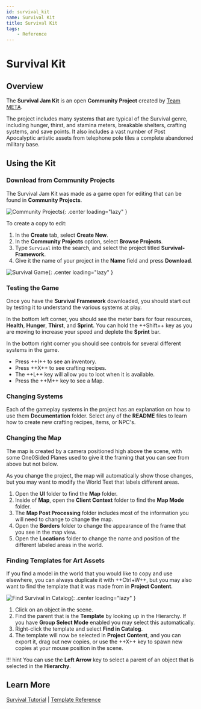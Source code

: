 ```yaml
---
id: survival_kit
name: Survival Kit
title: Survival Kit
tags:
    - Reference
---
```


# Survival Kit

## Overview

The **Survival Jam Kit** is an open **Community Project** created by [Team META](https://core-team-meta.github.io/).

The project includes many systems that are typical of the Survival genre, including hunger, thirst, and stamina meters, breakable shelters, crafting systems, and save points. It also includes a vast number of Post Apocalyptic artistic assets from telephone pole tiles a complete abandoned military base.

## Using the Kit

### Download from Community Projects

The Survival Jam Kit was made as a game open for editing that can be found in **Community Projects**.

![Community Projects](../img/Survival/Survival_CommunityProjects.png){: .center loading="lazy" }

To create a copy to edit:

1. In the **Create** tab, select **Create New**.
2. In the **Community Projects** option, select **Browse Projects**.
3. Type `Survival` into the search, and select the project titled **Survival-Framework**.
4. Give it the name of your project in the **Name** field and press **Download**.

![Survival Game](../img/Survival/Survival_Game.png){: .center loading="lazy" }

### Testing the Game

Once you have the **Survival Framework** downloaded, you should start out by testing it to understand the various systems at play.

In the bottom left corner, you should see the meter bars for four resources, **Health**, **Hunger**, **Thirst**, and **Sprint**. You can hold the ++Shift++ key as you are moving to increase your speed and deplete the **Sprint** bar.

In the bottom right corner you should see controls for several different systems in the game.

- Press ++I++ to see an inventory.
- Press ++X++ to see crafting recipes.
- The ++L++ key will allow you to loot when it is available.
- Press the ++M++ key to see a Map.

### Changing Systems

Each of the gameplay systems in the project has an explanation on how to use them **Documentation** folder. Select any of the **README** files to learn how to create new crafting recipes, items, or NPC's.

### Changing the Map

The map is created by a camera positioned high above the scene, with some One0Sided Planes used to give it the framing that you can see from above but not below.

As you change the project, the map will automatically show those changes, but you may want to modify the World Text that labels different areas.

1. Open the **UI** folder to find the **Map** folder.
2. Inside of **Map**, open the **Client Context** folder to find the **Map Mode** folder.
3. The **Map Post Processing** folder includes most of the information you will need to change to change the map.
4. Open the **Borders** folder to change the appearance of the frame that you see in the map view.
5. Open the **Locations** folder to change the name and position of the different labeled areas in the world.

### Finding Templates for Art Assets

If you find a model in the world that you would like to copy and use elsewhere, you can always duplicate it with ++Ctrl+W++, but you may also want to find the template that it was made from in **Project Content**.

![Find Survival in Catalog](../img/Survival/Survival_FindInCatalog.png){: .center loading="lazy" }

1. Click on an object in the scene.
2. Find the parent that is the **Template** by looking up in the Hierarchy. If you have **Group Select Mode** enabled you may select this automatically.
3. Right-click the template and select **Find in Catalog**.
4. The template will now be selected in **Project Content**, and you can export it, drag out new copies, or use the ++X++ key to spawn new copies at your mouse position in the scene.

!!! hint
    You can use the **Left Arrow** key to select a parent of an object that is selected in the **Hierarchy**.

## Learn More

[Survival Tutorial](survival_tutorial.md) | [Template Reference](templates.md)
